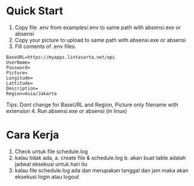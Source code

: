 
# Quick Start
1. Copy file .env from examples/.env to same path with absensi.exe or absensi
2. Copy your picture to upload to same path with absensi.exe or absensi
3. Fill contents of .env files. 
```
BaseURL=https://myapps.lintasarta.net/api
UserName=
Password=
Picture=
Longitude=
Lattitude=
Description=
Region=Asia/Jakarta
```
Tips: Dont change for BaseURL and Region, Picture only filename with extension
4. Run absensi.exe or absensi (in linux)

# Cara Kerja
1. Check untuk file schedule.log
2. kalau tidak ada, 
a. create file & schedule.log
b. akan buat table adalah jadwal eksekusi untuk hari itu
3. kalau file schedule.log ada dan merupakan tanggal dan jam maka akan eksekusi login atau logout

